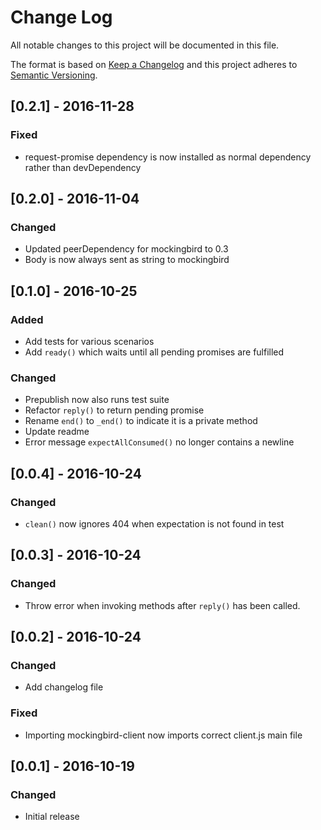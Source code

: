 # Change Log
All notable changes to this project will be documented in this file.

The format is based on [Keep a Changelog](http://keepachangelog.com/) and this project adheres to [Semantic Versioning](http://semver.org/).


## [0.2.1] - 2016-11-28
### Fixed
- request-promise dependency is now installed as normal dependency rather than devDependency

## [0.2.0] - 2016-11-04
### Changed
- Updated peerDependency for mockingbird to 0.3
- Body is now always sent as string to mockingbird

## [0.1.0] - 2016-10-25
### Added
- Add tests for various scenarios
- Add `ready()` which waits until all pending promises are fulfilled

### Changed
- Prepublish now also runs test suite
- Refactor `reply()` to return pending promise
- Rename `end()` to `_end()` to indicate it is a private method
- Update readme
- Error message `expectAllConsumed()` no longer contains a newline

## [0.0.4] - 2016-10-24
### Changed
- `clean()` now ignores 404 when expectation is not found in test

## [0.0.3] - 2016-10-24
### Changed
- Throw error when invoking methods after `reply()` has been called.

## [0.0.2] - 2016-10-24
### Changed
- Add changelog file

### Fixed
- Importing mockingbird-client now imports correct client.js main file

## [0.0.1] - 2016-10-19
### Changed
- Initial release
